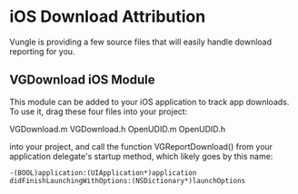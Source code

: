# iOS Download Attribution

Vungle is providing a few source files that will easily handle download reporting for you.

## VGDownload iOS Module

This module can be added to your iOS application to track app downloads. To use
it, drag these four files into your project:

  VGDownload.m
  VGDownload.h
  OpenUDID.m
  OpenUDID.h
  
into your project, and call the function VGReportDownload() from your
application delegate's startup method, which likely goes by this name:

```Obj-c
-(BOOL)application:(UIApplication*)application didFinishLaunchingWithOptions:(NSDictionary*)launchOptions
```

